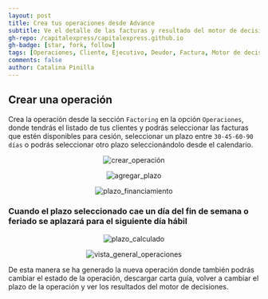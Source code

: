 ```yaml
---
layout: post
title: Crea tus operaciones desde Advance
subtitle: Ve el detalle de las facturas y resultado del motor de decisiones
gh-repo: /capitalexpress/capitalexpress.github.io
gh-badge: [star, fork, follow]
tags: [Operaciones, Cliente, Ejecutivo, Deudor, Factura, Motor de decisiones]
comments: false
author: Catalina Pinilla
---
```


## Crear una operación

Crea la operación desde la sección `Factoring` en la opción `Operaciones`, donde tendrás el listado de tus clientes y podrás seleccionar las facturas que estén disponibles para cesión, seleccionar un plazo entre `30-45-60-90 días` o podrás seleccionar otro plazo seleccionándolo desde el calendario.

<p align="center">
  <img src="https://cdn.capitalexpress.cl/img/crear_operación.jpg" alt="crear_operación">
</p>

<p align="center">
  <img src="https://cdn.capitalexpress.cl/img/agregar_plazo.jpg" alt="agregar_plazo">
</p>

<p align="center">
  <img src="https://cdn.capitalexpress.cl/img/plazo_financiamiento.jpg" alt="plazo_financiamiento">
</p>

### Cuando el plazo seleccionado cae un día del fin de semana o feriado se aplazará para el siguiente día hábil

<p align="center">
  <img src="https://cdn.capitalexpress.cl/img/plazo_calculado.jpg" alt="plazo_calculado">
</p>

<p align="center">
  <img src="https://cdn.capitalexpress.cl/img/vista_general_operaciones.jpg" alt="vista_general_operaciones">
</p>

De esta manera se ha generado la nueva operación donde también podrás cambiar el estado de la operación, descargar carta guía, volver a cambiar el plazo de la operación y ver los resultados del motor de decisiones.
